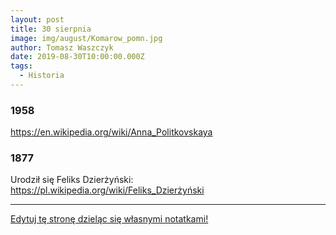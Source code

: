 ```yaml
---
layout: post
title: 30 sierpnia
image: img/august/Komarow_pomn.jpg
author: Tomasz Waszczyk
date: 2019-08-30T10:00:00.000Z
tags:
  - Historia
---
```


### 1958

https://en.wikipedia.org/wiki/Anna_Politkovskaya

### 1877

Urodził się Feliks Dzierżyński: <https://pl.wikipedia.org/wiki/Feliks_Dzierżyński>

---

<a href="https://github.com/TomaszWaszczyk/historia.waszczyk.com/edit/master/src/content/august-30.md" target="_blank">Edytuj tę stronę dzieląc się własnymi notatkami!</a>
